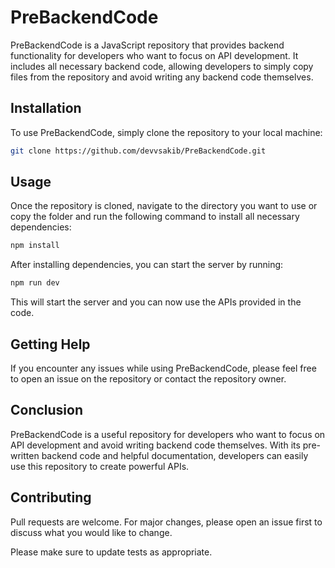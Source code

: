 <!-- Write a full documentation in this reacme.me file. This github repository for JavaScript developer. Im add all backend code to this repository. This repository name is PreBackendCode. Thats mean if anyone want, they can just copy file from here and they dont even need to write a single line of backend code. Mainly focused on API development -->

# PreBackendCode

PreBackendCode is a JavaScript repository that provides backend functionality for developers who want to focus on API development. It includes all necessary backend code, allowing developers to simply copy files from the repository and avoid writing any backend code themselves. 

## Installation
To use PreBackendCode, simply clone the repository to your local machine:

```bash
git clone https://github.com/devvsakib/PreBackendCode.git
```

## Usage

Once the repository is cloned, navigate to the directory you want to use or copy the folder and run the following command to install all necessary dependencies:

```bash
npm install
```
After installing dependencies, you can start the server by running:

```bash
npm run dev
```
This will start the server and you can now use the APIs provided in the code.

## Getting Help

If you encounter any issues while using PreBackendCode, please feel free to open an issue on the repository or contact the repository owner.

## Conclusion

PreBackendCode is a useful repository for developers who want to focus on API development and avoid writing backend code themselves. With its pre-written backend code and helpful documentation, developers can easily use this repository to create powerful APIs.


## Contributing
Pull requests are welcome. For major changes, please open an issue first to discuss what you would like to change.

Please make sure to update tests as appropriate.